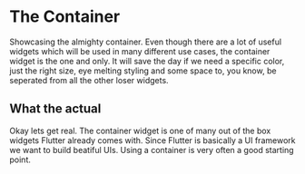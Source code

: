# The Container

Showcasing the almighty container. Even though there are a lot of useful widgets which will be used in many different use cases, the container widget is the one and only. It will save the day if we need a specific color, just the right size, eye melting styling and some space to, you know, be seperated from all the other loser widgets.

## What the actual

Okay lets get real. The container widget is one of many out of the box widgets Flutter already comes with. Since Flutter is basically a UI framework we want to build beatiful UIs. Using a container is very often a good starting point.
